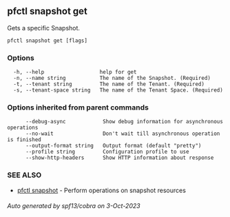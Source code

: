 ## pfctl snapshot get

Gets a specific Snapshot.

```
pfctl snapshot get [flags]
```

### Options

```
  -h, --help                  help for get
  -n, --name string           The name of the Snapshot. (Required)
  -t, --tenant string         The name of the Tenant. (Required)
  -s, --tenant-space string   The name of the Tenant Space. (Required)
```

### Options inherited from parent commands

```
      --debug-async            Show debug information for asynchronous operations
      --no-wait                Don't wait till asynchronous operation is finished
      --output-format string   Output format (default "pretty")
      --profile string         Configuration profile to use
      --show-http-headers      Show HTTP information about response
```

### SEE ALSO

* [pfctl snapshot](pfctl_snapshot.md)	 - Perform operations on snapshot resources

###### Auto generated by spf13/cobra on 3-Oct-2023
